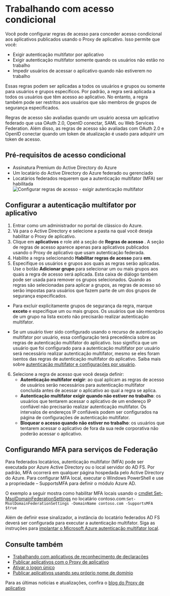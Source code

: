 <properties
    pageTitle="Acesso condicional para aplicativos publicados com o Proxy de aplicativo do Azure AD"
    description="Discute como configurar o acesso condicional para aplicativos que você publicar a ser acessado remotamente usando o Proxy de aplicativo do Azure AD."
    services="active-directory"
    documentationCenter=""
    authors="kgremban"
    manager="femila"
    editor=""/>

<tags
    ms.service="active-directory"
    ms.workload="identity"
    ms.tgt_pltfrm="na"
    ms.devlang="na"
    ms.topic="article"
    ms.date="06/22/2016"
    ms.author="kgremban"/>

# <a name="working-with-conditional-access"></a>Trabalhando com acesso condicional

Você pode configurar regras de acesso para conceder acesso condicional aos aplicativos publicados usando o Proxy de aplicativo. Isso permite que você:

- Exigir autenticação multifator por aplicativo
- Exigir autenticação multifator somente quando os usuários não estão no trabalho
- Impedir usuários de acessar o aplicativo quando não estiverem no trabalho

Essas regras podem ser aplicadas a todos os usuários e grupos ou somente para usuários e grupos específicos. Por padrão, a regra será aplicada a todos os usuários que têm acesso ao aplicativo. No entanto, a regra também pode ser restritos aos usuários que são membros de grupos de segurança especificados.  

Regras de acesso são avaliadas quando um usuário acessa um aplicativo federado que usa OAuth 2.0, OpenID conectar, SAML ou Web Services Federation. Além disso, as regras de acesso são avaliadas com OAuth 2.0 e OpenID conectar quando um token de atualização é usado para adquirir um token de acesso.

## <a name="conditional-access-prerequisites"></a>Pré-requisitos de acesso condicional

- Assinatura Premium do Active Directory do Azure
- Um locatário do Active Directory do Azure federado ou gerenciado
- Locatários federados requerem que a autenticação multifator (MFA) ser habilitada  
    ![Configurar regras de acesso - exigir autenticação multifator](./media/active-directory-application-proxy-conditional-access/application-proxy-conditional-access.png)

## <a name="configure-per-application-multi-factor-authentication"></a>Configurar a autenticação multifator por aplicativo
1. Entrar como um administrador no portal de clássico do Azure.
2. Vá para o Active Directory e selecione a pasta na qual você deseja habilitar o Proxy de aplicativo.
3. Clique em **aplicativos** e role até a seção de **Regras de acesso** . A seção de regras de acesso aparece apenas para aplicativos publicados usando o Proxy de aplicativo que usam autenticação federada.
4. Habilite a regra selecionando **Habilitar regras de acesso** para **em**.
5. Especifique os usuários e grupos aos quais as regras serão aplicadas. Use o botão **Adicionar grupo** para selecionar um ou mais grupos aos quais a regra de acesso será aplicada. Esta caixa de diálogo também pode ser usada para remover os grupos selecionados.  Quando as regras são selecionadas para aplicar a grupos, as regras de acesso só serão impostas para usuários que fazem parte de um dos grupos de segurança especificados.  

  - Para excluir explicitamente grupos de segurança da regra, marque **exceto** e especifique um ou mais grupos. Os usuários que são membros de um grupo na lista exceto não precisarão realizar autenticação multifator.  

  - Se um usuário tiver sido configurado usando o recurso de autenticação multifator por usuário, essa configuração terá precedência sobre as regras de autenticação multifator do aplicativo. Isso significa que um usuário que foi configurado para a autenticação multifator por usuário será necessário realizar autenticação multifator, mesmo se eles foram isentos das regras de autenticação multifator do aplicativo. Saiba mais sobre [autenticação multifator e configurações por usuário](../multi-factor-authentication/multi-factor-authentication.md).

6. Selecione a regra de acesso que você deseja definir:
    - **Autenticação multifator exigir**: ao qual aplicam as regras de acesso de usuários serão necessários para autenticação multifator concluída antes de acessar o aplicativo ao qual a regra se aplica.
    - **Autenticação multifator exigir quando não estiver no trabalho**: os usuários que tentarem acessar o aplicativo de um endereço IP confiável não precisarão realizar autenticação multifator. Os intervalos de endereços IP confiáveis podem ser configurados na página de configurações de autenticação multifator.
    - **Bloquear o acesso quando não estiver no trabalho**: os usuários que tentarem acessar o aplicativo de fora da sua rede corporativa não poderão acessar o aplicativo.


## <a name="configuring-mfa-for-federation-services"></a>Configurando MFA para serviços de Federação
Para federados locatários, autenticação multifator (MFA) pode ser executada por Azure Active Directory ou o local servidor do AD FS. Por padrão, MFA ocorrerá em qualquer página hospedada pelo Active Directory do Azure. Para configurar MFA local, executar o Windows PowerShell e use a propriedade – SupportsMFA para definir o módulo Azure AD.

O exemplo a seguir mostra como habilitar MFA locais usando o [cmdlet Set-MsolDomainFederationSettings](https://msdn.microsoft.com/library/azure/dn194088.aspx) no locatário contoso.com:`Set-MsolDomainFederationSettings -DomainName contoso.com -SupportsMFA $true `

Além de definir esse sinalizador, a instância do locatário federados AD FS deverá ser configurada para executar a autenticação multifator. Siga as instruções para [implantar o Microsoft Azure autenticação multifator local](../multi-factor-authentication/multi-factor-authentication-get-started-server.md).


## <a name="see-also"></a>Consulte também

- [Trabalhando com aplicativos de reconhecimento de declarações](active-directory-application-proxy-claims-aware-apps.md)
- [Publicar aplicativos com o Proxy de aplicativo](active-directory-application-proxy-publish.md)
- [Ativar o logon único](active-directory-application-proxy-sso-using-kcd.md)
- [Publicar aplicativos usando seu próprio nome de domínio](active-directory-application-proxy-custom-domains.md)

Para as últimas notícias e atualizações, confira o [blog do Proxy de aplicativo](http://blogs.technet.com/b/applicationproxyblog/)
